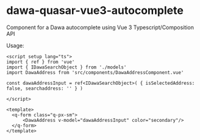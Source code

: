 # dawa-quasar-vue3-autocomplete
Component for a Dawa autocomplete using Vue 3 Typescript/Composition API

Usage:
```
<script setup lang="ts">
import { ref } from 'vue'
import { IDawaSearchObject } from './models'
import DawaAddress from 'src/components/DawaAddressComponent.vue'
  
const dawaAddressInput = ref<IDawaSearchObject>( { isSelectedAddress: false, searchaddress: '' } )

</script>

<template>
  <q-form class="q-px-sm">
      <DawaAddress v-model="dawaAddressInput" color="secondary"/>
  </q-form>
</template>
```
